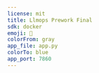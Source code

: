 ```yaml
---
license: mit
title: Llmops Prework Final
sdk: docker
emoji: 🐨
colorFrom: gray
app_file: app.py
colorTo: blue
app_port: 7860
---
```

